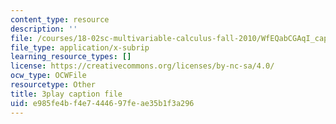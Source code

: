 ```yaml
---
content_type: resource
description: ''
file: /courses/18-02sc-multivariable-calculus-fall-2010/WfEQabCGAqI_captions.vtt
file_type: application/x-subrip
learning_resource_types: []
license: https://creativecommons.org/licenses/by-nc-sa/4.0/
ocw_type: OCWFile
resourcetype: Other
title: 3play caption file
uid: e985fe4b-f4e7-4446-97fe-ae35b1f3a296
---
```

